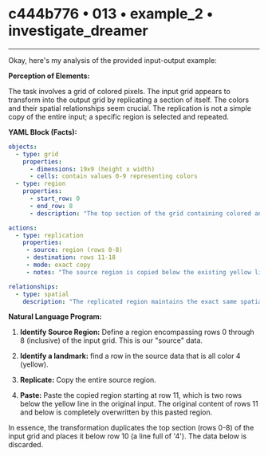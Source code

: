 # c444b776 • 013 • example_2 • investigate_dreamer

---
Okay, here's my analysis of the provided input-output example:

**Perception of Elements:**

The task involves a grid of colored pixels. The input grid appears to transform into the output grid by replicating a section of itself. The colors and their spatial relationships seem crucial. The replication is not a simple copy of the entire input; a specific region is selected and repeated.

**YAML Block (Facts):**



```yaml
objects:
  - type: grid
    properties:
      - dimensions: 19x9 (height x width)
      - cells: contain values 0-9 representing colors
  - type: region
    properties:
      - start_row: 0
      - end_row: 8
      - description: "The top section of the grid containing colored and non-colored pixels."

actions:
  - type: replication
    properties:
     - source: region (rows 0-8)
     - destination: rows 11-18
     - mode: exact copy
     - notes: "The source region is copied below the existing yellow line, replacing any previous content."

relationships:
  - type: spatial
    description: "The replicated region maintains the exact same spatial arrangement of colored pixels as the source."

```



**Natural Language Program:**

1.  **Identify Source Region:** Define a region encompassing rows 0 through 8 (inclusive) of the input grid. This is our "source" data.

2. **Identify a landmark:** find a row in the source data that is all color 4 (yellow).

3.  **Replicate:** Copy the entire source region.

4.  **Paste:** Paste the copied region starting at row 11, which is two rows below the yellow line in the original input. The original content of rows 11 and below is completely overwritten by this pasted region.

In essence, the transformation duplicates the top section (rows 0-8) of the input grid and places it below row 10 (a line full of '4'). The data below is discarded.


